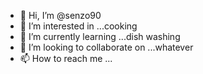 - 👋 Hi, I’m @senzo90
- 👀 I’m interested in ...cooking
- 🌱 I’m currently learning ...dish washing
- 💞️ I’m looking to collaborate on ...whatever
- 📫 How to reach me ...

<!---
senzo90/senzo90 is a ✨ special ✨ repository because its `README.md` (this file) appears on your GitHub profile.
You can click the Preview link to take a look at your changes.
--->
